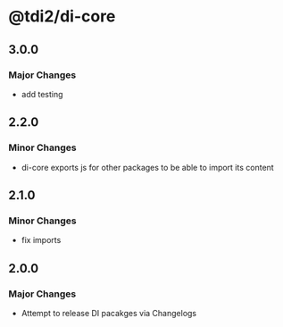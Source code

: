 # @tdi2/di-core

## 3.0.0

### Major Changes

- add testing

## 2.2.0

### Minor Changes

- di-core exports js for other packages to be able to import its content

## 2.1.0

### Minor Changes

- fix imports

## 2.0.0

### Major Changes

- Attempt to release DI pacakges via Changelogs
